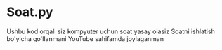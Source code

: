 # Soat.py
Ushbu kod orqali siz kompyuter uchun soat yasay olasiz
Soatni ishlatish bo'yicha qo'llanmani YouTube sahifamda joylaganman
